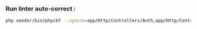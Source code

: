 ### Run linter auto-correct :
```bash
php vendor/bin/phpcbf --ignore=app/Http/Controllers/Auth,app/Http/Controllers/Controller.php app/Http/Controllers
```
